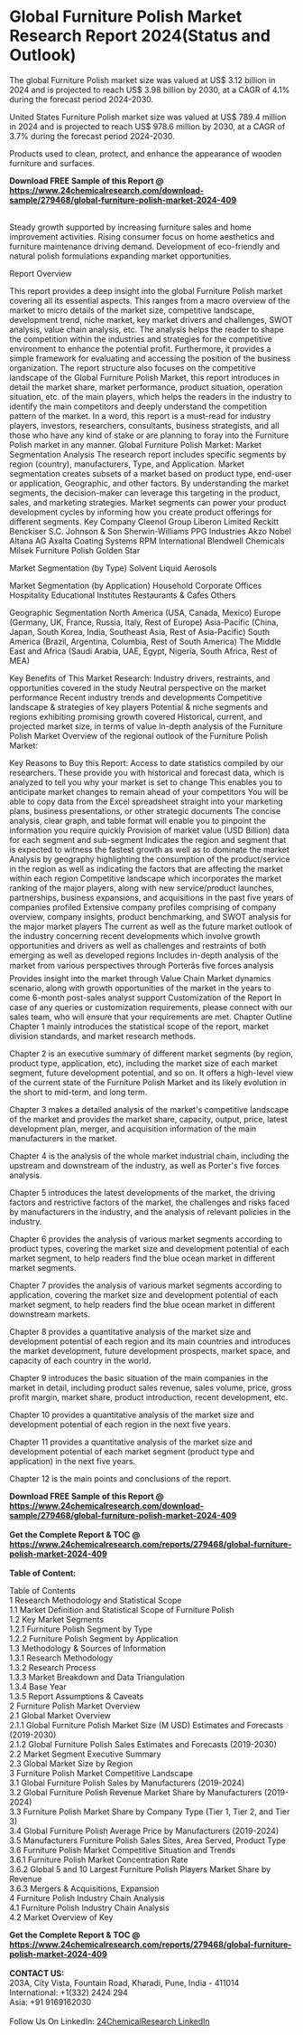 <h1>Global Furniture Polish Market Research Report 2024(Status and Outlook)</h1><p>The global Furniture Polish market size was valued at US$ 3.12 billion in 2024 and is projected to reach US$ 3.98 billion by 2030, at a CAGR of 4.1% during the forecast period 2024-2030.</p><p>
United States Furniture Polish market size was valued at US$ 789.4 million in 2024 and is projected to reach US$ 978.6 million by 2030, at a CAGR of 3.7% during the forecast period 2024-2030.</p><p>
Products used to clean, protect, and enhance the appearance of wooden furniture and surfaces.</p><div><b>Download FREE Sample of this Report @ 
            <a href="https://www.24chemicalresearch.com/download-sample/279468/global-furniture-polish-market-2024-409">
            https://www.24chemicalresearch.com/download-sample/279468/global-furniture-polish-market-2024-409</a></b></div><br><p>
Steady growth supported by increasing furniture sales and home improvement activities. Rising consumer focus on home aesthetics and furniture maintenance driving demand. Development of eco-friendly and natural polish formulations expanding market opportunities.</p><p>
Report Overview</p><p>
 This report provides a deep insight into the global Furniture Polish market covering all its essential aspects. This ranges from a macro overview of the market to micro details of the market size, competitive landscape, development trend, niche market, key market drivers and challenges, SWOT analysis, value chain analysis, etc.
 The analysis helps the reader to shape the competition within the industries and strategies for the competitive environment to enhance the potential profit. Furthermore, it provides a simple framework for evaluating and accessing the position of the business organization. The report structure also focuses on the competitive landscape of the Global Furniture Polish Market, this report introduces in detail the market share, market performance, product situation, operation situation, etc. of the main players, which helps the readers in the industry to identify the main competitors and deeply understand the competition pattern of the market.
 In a word, this report is a must-read for industry players, investors, researchers, consultants, business strategists, and all those who have any kind of stake or are planning to foray into the Furniture Polish market in any manner.
 Global Furniture Polish Market: Market Segmentation Analysis
 The research report includes specific segments by region (country), manufacturers, Type, and Application. Market segmentation creates subsets of a market based on product type, end-user or application, Geographic, and other factors. By understanding the market segments, the decision-maker can leverage this targeting in the product, sales, and marketing strategies. Market segments can power your product development cycles by informing how you create product offerings for different segments.
 Key Company
 Cleenol Group
 Liberon Limited
 Reckitt Benckiser
 S.C. Johnson &amp; Son
 Sherwin-Williams
 PPG Industries
 Akzo Nobel
 Altana AG
 Axalta Coating Systems
 RPM International
 Blendwell Chemicals
 Milsek Furniture Polish
 Golden Star</p><p>
 Market Segmentation (by Type)
 Solvent
 Liquid
 Aerosols</p><p>
 Market Segmentation (by Application)
 Household
 Corporate Offices
 Hospitality
 Educational Institutes
 Restaurants &amp; Cafes
 Others</p><p>
 Geographic Segmentation
North America (USA, Canada, Mexico)
Europe (Germany, UK, France, Russia, Italy, Rest of Europe)
Asia-Pacific (China, Japan, South Korea, India, Southeast Asia, Rest of Asia-Pacific)
South America (Brazil, Argentina, Columbia, Rest of South America)
The Middle East and Africa (Saudi Arabia, UAE, Egypt, Nigeria, South Africa, Rest of MEA)</p><p>
 Key Benefits of This Market Research:
Industry drivers, restraints, and opportunities covered in the study
Neutral perspective on the market performance
Recent industry trends and developments
Competitive landscape &amp; strategies of key players
Potential &amp; niche segments and regions exhibiting promising growth covered
Historical, current, and projected market size, in terms of value
In-depth analysis of the Furniture Polish Market
Overview of the regional outlook of the Furniture Polish Market:</p><p>
 Key Reasons to Buy this Report:
Access to date statistics compiled by our researchers. These provide you with historical and forecast data, which is analyzed to tell you why your market is set to change
This enables you to anticipate market changes to remain ahead of your competitors
You will be able to copy data from the Excel spreadsheet straight into your marketing plans, business presentations, or other strategic documents
The concise analysis, clear graph, and table format will enable you to pinpoint the information you require quickly
Provision of market value (USD Billion) data for each segment and sub-segment
Indicates the region and segment that is expected to witness the fastest growth as well as to dominate the market
Analysis by geography highlighting the consumption of the product/service in the region as well as indicating the factors that are affecting the market within each region
Competitive landscape which incorporates the market ranking of the major players, along with new service/product launches, partnerships, business expansions, and acquisitions in the past five years of companies profiled
Extensive company profiles comprising of company overview, company insights, product benchmarking, and SWOT analysis for the major market players
The current as well as the future market outlook of the industry concerning recent developments which involve growth opportunities and drivers as well as challenges and restraints of both emerging as well as developed regions
Includes in-depth analysis of the market from various perspectives through Porterâs five forces analysis
Provides insight into the market through Value Chain
Market dynamics scenario, along with growth opportunities of the market in the years to come
6-month post-sales analyst support
 Customization of the Report
 In case of any queries or customization requirements, please connect with our sales team, who will ensure that your requirements are met.
 Chapter Outline
 Chapter 1 mainly introduces the statistical scope of the report, market division standards, and market research methods.</p><p>
 Chapter 2 is an executive summary of different market segments (by region, product type, application, etc), including the market size of each market segment, future development potential, and so on. It offers a high-level view of the current state of the Furniture Polish Market and its likely evolution in the short to mid-term, and long term.</p><p>
 Chapter 3 makes a detailed analysis of the market's competitive landscape of the market and provides the market share, capacity, output, price, latest development plan, merger, and acquisition information of the main manufacturers in the market.</p><p>
 Chapter 4 is the analysis of the whole market industrial chain, including the upstream and downstream of the industry, as well as Porter's five forces analysis.</p><p>
 Chapter 5 introduces the latest developments of the market, the driving factors and restrictive factors of the market, the challenges and risks faced by manufacturers in the industry, and the analysis of relevant policies in the industry.</p><p>
 Chapter 6 provides the analysis of various market segments according to product types, covering the market size and development potential of each market segment, to help readers find the blue ocean market in different market segments.</p><p>
 Chapter 7 provides the analysis of various market segments according to application, covering the market size and development potential of each market segment, to help readers find the blue ocean market in different downstream markets.</p><p>
 Chapter 8 provides a quantitative analysis of the market size and development potential of each region and its main countries and introduces the market development, future development prospects, market space, and capacity of each country in the world.</p><p>
 Chapter 9 introduces the basic situation of the main companies in the market in detail, including product sales revenue, sales volume, price, gross profit margin, market share, product introduction, recent development, etc.</p><p>
 Chapter 10 provides a quantitative analysis of the market size and development potential of each region in the next five years.</p><p>
 Chapter 11 provides a quantitative analysis of the market size and development potential of each market segment (product type and application) in the next five years.</p><p>
 Chapter 12 is the main points and conclusions of the report.</p><div><b>Download FREE Sample of this Report @ 
            <a href="https://www.24chemicalresearch.com/download-sample/279468/global-furniture-polish-market-2024-409">
            https://www.24chemicalresearch.com/download-sample/279468/global-furniture-polish-market-2024-409</a></b></div><br><div><b>Get the Complete Report & TOC @ 
            <a href="https://www.24chemicalresearch.com/reports/279468/global-furniture-polish-market-2024-409">
            https://www.24chemicalresearch.com/reports/279468/global-furniture-polish-market-2024-409</a></b></div><br>
            <b>Table of Content:</b><p>Table of Contents<br />
 1 Research Methodology and Statistical Scope<br />
 1.1 Market Definition and Statistical Scope of Furniture Polish<br />
 1.2 Key Market Segments<br />
 1.2.1 Furniture Polish Segment by Type<br />
 1.2.2 Furniture Polish Segment by Application<br />
 1.3 Methodology & Sources of Information<br />
 1.3.1 Research Methodology<br />
 1.3.2 Research Process<br />
 1.3.3 Market Breakdown and Data Triangulation<br />
 1.3.4 Base Year<br />
 1.3.5 Report Assumptions & Caveats<br />
 2 Furniture Polish Market Overview<br />
 2.1 Global Market Overview<br />
 2.1.1 Global Furniture Polish Market Size (M USD) Estimates and Forecasts (2019-2030)<br />
 2.1.2 Global Furniture Polish Sales Estimates and Forecasts (2019-2030)<br />
 2.2 Market Segment Executive Summary<br />
 2.3 Global Market Size by Region<br />
 3 Furniture Polish Market Competitive Landscape<br />
 3.1 Global Furniture Polish Sales by Manufacturers (2019-2024)<br />
 3.2 Global Furniture Polish Revenue Market Share by Manufacturers (2019-2024)<br />
 3.3 Furniture Polish Market Share by Company Type (Tier 1, Tier 2, and Tier 3)<br />
 3.4 Global Furniture Polish Average Price by Manufacturers (2019-2024)<br />
 3.5 Manufacturers Furniture Polish Sales Sites, Area Served, Product Type<br />
 3.6 Furniture Polish Market Competitive Situation and Trends<br />
 3.6.1 Furniture Polish Market Concentration Rate<br />
 3.6.2 Global 5 and 10 Largest Furniture Polish Players Market Share by Revenue<br />
 3.6.3 Mergers & Acquisitions, Expansion<br />
 4 Furniture Polish Industry Chain Analysis<br />
 4.1 Furniture Polish Industry Chain Analysis<br />
 4.2 Market Overview of Key</p><div><b>Get the Complete Report & TOC @ 
            <a href="https://www.24chemicalresearch.com/reports/279468/global-furniture-polish-market-2024-409">
            https://www.24chemicalresearch.com/reports/279468/global-furniture-polish-market-2024-409</a></b></div><br><b>CONTACT US:</b><br>
            203A, City Vista, Fountain Road, Kharadi, Pune, India - 411014<br>
            International: +1(332) 2424 294<br>
            Asia: +91 9169162030 <br><br>
            Follow Us On LinkedIn: <a href="https://www.linkedin.com/company/24chemicalresearch/">24ChemicalResearch LinkedIn</a>
